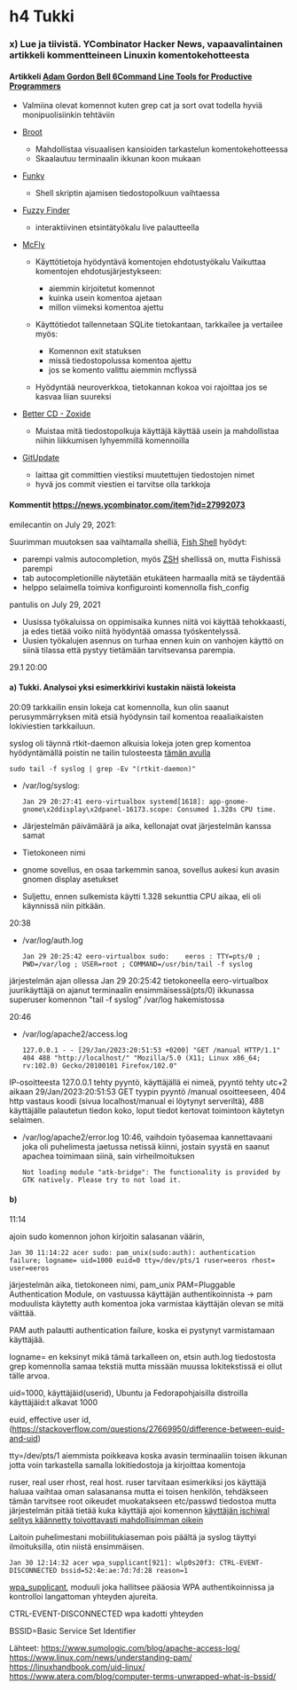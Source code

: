 # h4 Tukki

### x) Lue ja tiivistä. YCombinator Hacker News, vapaavalintainen artikkeli kommentteineen Linuxin komentokehotteesta

#### Artikkeli [Adam Gordon Bell 6Command Line Tools for Productive Programmers](https://earthly.dev/blog/command-line-tools/)

- Valmiina olevat komennot kuten grep cat ja sort ovat todella hyviä monipuolisiinkin tehtäviin

- [Broot](https://github.com/Canop/broot)
  -  Mahdollistaa visuaalisen kansioiden tarkastelun komentokehotteessa
  -  Skaalautuu terminaalin ikkunan koon mukaan

- [Funky](https://github.com/bbugyi200/funky)
  - Shell skriptin ajamisen tiedostopolkuun vaihtaessa
 
- [Fuzzy Finder](https://github.com/junegunn/fzf)
  - interaktiivinen etsintätyökalu live palautteella
  

- [McFly](https://github.com/cantino/mcfly)
  - Käyttötietoja hyödyntävä komentojen ehdotustyökalu
  Vaikuttaa komentojen ehdotusjärjestykseen:
    - aiemmin kirjoitetut komennot
    - kuinka usein komentoa ajetaan
    - millon viimeksi komentoa ajettu 
  
  - Käyttötiedot tallennetaan SQLite tietokantaan, tarkkailee ja vertailee myös:
    - Komennon exit statuksen
    - missä tiedostopolussa komentoa ajettu
    - jos se komento valittu aiemmin mcflyssä

  - Hyödyntää neuroverkkoa, tietokannan kokoa voi rajoittaa jos se kasvaa liian suureksi
- [Better CD - Zoxide](https://github.com/ajeetdsouza/zoxide)
  - Muistaa mitä tiedostopolkuja käyttäjä käyttää usein ja mahdollistaa niihin liikkumisen lyhyemmillä komennoilla

- [GitUpdate](https://github.com/nikitavoloboev/gitupdate)
  - laittaa git committien viestiksi muutettujen tiedostojen nimet
  - hyvä jos commit viestien ei tarvitse olla tarkkoja


#### Kommentit https://news.ycombinator.com/item?id=27992073

emilecantin on July 29, 2021:

  Suurimman muutoksen saa vaihtamalla shelliä, [Fish Shell](https://fishshell.com/) hyödyt:
  
   - parempi valmis autocompletion, myös [ZSH](https://www.zsh.org/) shellissä on, mutta Fishissä parempi
   - tab autocompletionille näytetään etukäteen harmaalla mitä se täydentää
   - helppo selaimella toimiva konfigurointi komennolla fish_config

pantulis on July 29, 2021
  - Uusissa työkaluissa on oppimisaika kunnes niitä voi käyttää tehokkaasti, ja edes tietää voiko niitä hyödyntää omassa työskentelyssä.
  - Uusien työkalujen asennus on turhaa ennen kuin on vanhojen käyttö on siinä tilassa että pystyy tietämään tarvitsevansa parempia.

29.1 20:00
#### a) Tukki. Analysoi yksi esimerkkirivi kustakin näistä lokeista

20:09
tarkkailin ensin lokeja cat komennolla, kun olin saanut perusymmärryksen mitä etsiä hyödynsin 
tail komentoa reaaliaikaisten lokiviestien tarkkailuun.
    
syslog oli täynnä rtkit-daemon alkuisia lokeja joten grep komentoa hyödyntämällä poistin ne tailin tulosteesta [tämän avulla](https://unix.stackexchange.com/questions/155573/how-to-use-grep-to-filter-out-lines-starting-with-any-of-a-set-of-keywords)

    sudo tail -f syslog | grep -Ev "(rtkit-daemon)"    

- /var/log/syslog:
 
      Jan 29 20:27:41 eero-virtualbox systemd[1618]: app-gnome-gnome\x2ddisplay\x2dpanel-16173.scope: Consumed 1.328s CPU time.

- Järjestelmän päivämäärä ja aika, kellonajat ovat järjestelmän kanssa samat
- Tietokoneen nimi
- gnome sovellus, en osaa tarkemmin sanoa, sovellus aukesi kun avasin gnomen display asetukset
- Suljettu, ennen sulkemista käytti 1.328 sekunttia CPU aikaa, eli oli käynnissä niin pitkään.

20:38

  - /var/log/auth.log 
    
        Jan 29 20:25:42 eero-virtualbox sudo:    eeros : TTY=pts/0 ; PWD=/var/log ; USER=root ; COMMAND=/usr/bin/tail -f syslog
    
  järjestelmän ajan ollessa Jan 29 20:25:42 tietokoneella eero-virtualbox juurikäyttäjä on ajanut terminaalin ensimmäisessä(pts/0) ikkunassa superuser komennon "tail -f syslog" /var/log hakemistossa 
  
 20:46
 
  - /var/log/apache2/access.log

        127.0.0.1 - - [29/Jan/2023:20:51:53 +0200] "GET /manual HTTP/1.1" 404 488 "http://localhost/" "Mozilla/5.0 (X11; Linux x86_64; rv:102.0) Gecko/20100101 Firefox/102.0"

  IP-osoitteesta 127.0.0.1 tehty pyyntö, käyttäjällä ei nimeä, pyyntö tehty utc+2 aikaan 29/Jan/2023:20:51:53 GET tyypin pyyntö /manual osoitteeseen, 404 http vastaus koodi (sivua localhost/manual ei löytynyt serveriltä), 488 käyttäjälle palautetun tiedon koko, loput tiedot kertovat toimintoon käytetyn selaimen.

  - /var/log/apache2/error.log
10:46, vaihdoin työasemaa kannettavaani joka oli puhelimesta jaetussa netissä kiinni, jostain syystä en saanut apachea toimimaan siinä, sain virheilmoituksen
        
        Not loading module "atk-bridge": The functionality is provided by GTK natively. Please try to not load it.
        
#### b) 
11:14

ajoin sudo komennon johon kirjoitin salasanan väärin, 

    Jan 30 11:14:22 acer sudo: pam_unix(sudo:auth): authentication failure; logname= uid=1000 euid=0 tty=/dev/pts/1 ruser=eeros rhost=  user=eeros
        
järjestelmän aika, tietokoneen nimi, pam_unix PAM=Pluggable Authentication Module, on vastuussa käyttäjän authentikoinnista -> pam moduulista käytetty auth komentoa joka varmistaa käyttäjän olevan se mitä väittää.

PAM auth palautti authentication failure, koska ei pystynyt varmistamaan käyttäjää.

logname= en keksinyt mikä tämä tarkalleen on, etsin auth.log tiedostosta grep komennolla samaa tekstiä mutta missään muussa lokitekstissä ei ollut tälle arvoa.

uid=1000, käyttäjäid(userid), Ubuntu ja Fedorapohjaisilla distroilla käyttäjäid:t alkavat 1000

euid, effective user id, (https://stackoverflow.com/questions/27669950/difference-between-euid-and-uid) 

tty=/dev/pts/1 aiemmista poikkeava koska avasin terminaaliin toisen ikkunan jotta voin tarkastella samalla lokitiedostoja ja kirjoittaa komentoja 

ruser, real user rhost, real host. 
ruser tarvitaan esimerkiksi jos käyttäjä haluaa vaihtaa oman salasanansa mutta ei toisen henkilön, tehdäkseen tämän  tarvitsee root oikeudet muokatakseen etc/passwd tiedostoa mutta järjestelmän pitää tietää kuka käyttäjä ajoi komennon 
[käyttäjän jschiwal selitys käännetty toivottavasti mahdollisimman oikein](https://www.linuxquestions.org/questions/linux-newbie-8/euser-and-ruser-779858/)

Laitoin puhelimestani mobiilitukiaseman pois päältä ja syslog täyttyi ilmoituksilla, otin niistä ensimmäisen.

    Jan 30 12:14:32 acer wpa_supplicant[921]: wlp0s20f3: CTRL-EVENT-DISCONNECTED bssid=52:4e:ae:7d:7d:28 reason=1
    
[wpa_supplicant](https://wiki.archlinux.org/title/Wpa_supplicant), moduuli joka hallitsee pääosia WPA authentikoinnissa ja kontrolloi langattoman yhteyden ajureita.

CTRL-EVENT-DISCONNECTED wpa kadotti yhteyden

BSSID=Basic Service Set Identifier 

Lähteet:  https://www.sumologic.com/blog/apache-access-log/   https://www.linux.com/news/understanding-pam/   https://linuxhandbook.com/uid-linux/    https://www.atera.com/blog/computer-terms-unwrapped-what-is-bssid/

